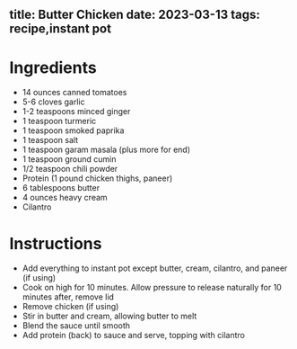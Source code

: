 title: Butter Chicken
date: 2023-03-13
tags: recipe,instant pot
---
# Ingredients
- 14 ounces canned tomatoes
- 5-6 cloves garlic
- 1-2 teaspoons minced ginger
- 1 teaspoon turmeric
- 1 teaspoon smoked paprika
- 1 teaspoon salt
- 1 teaspoon garam masala (plus more for end)
- 1 teaspoon ground cumin
- 1/2 teaspoon chili powder
- Protein (1 pound chicken thighs, paneer)
- 6 tablespoons butter
- 4 ounces heavy cream
- Cilantro

# Instructions
- Add everything to instant pot except butter, cream, cilantro, and paneer (if using)
- Cook on high for 10 minutes. Allow pressure to release naturally for 10 minutes after, remove lid
- Remove chicken (if using)
- Stir in butter and cream, allowing butter to melt
- Blend the sauce until smooth
- Add protein (back) to sauce and serve, topping with cilantro